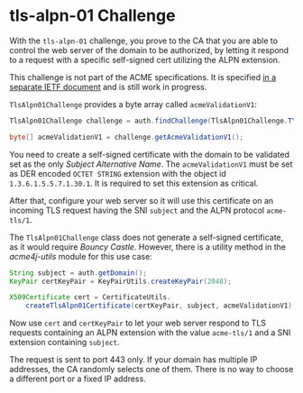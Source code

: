 # tls-alpn-01 Challenge

With the `tls-alpn-01` challenge, you prove to the CA that you are able to control the web server of the domain to be authorized, by letting it respond to a request with a specific self-signed cert utilizing the ALPN extension.

<div class="alert alert-info" role="alert">

This challenge is not part of the ACME specifications. It is specified [in a separate IETF document](https://tools.ietf.org/html/draft-ietf-acme-tls-alpn) and is still work in progress.
</div>

`TlsAlpn01Challenge` provides a byte array called `acmeValidationV1`:

```java
TlsAlpn01Challenge challenge = auth.findChallenge(TlsAlpn01Challenge.TYPE);

byte[] acmeValidationV1 = challenge.getAcmeValidationV1();
```

You need to create a self-signed certificate with the domain to be validated set as the only _Subject Alternative Name_. The `acmeValidationV1` must be set as DER encoded `OCTET STRING` extension with the object id `1.3.6.1.5.5.7.1.30.1`. It is required to set this extension as critical.

After that, configure your web server so it will use this certificate on an incoming TLS request having the SNI `subject` and the ALPN protocol `acme-tls/1`.

The `TlsAlpn01Challenge` class does not generate a self-signed certificate, as it would require _Bouncy Castle_. However, there is a utility method in the _acme4j-utils_ module for this use case:

```java
String subject = auth.getDomain();
KeyPair certKeyPair = KeyPairUtils.createKeyPair(2048);

X509Certificate cert = CertificateUtils.
    createTlsAlpn01Certificate(certKeyPair, subject, acmeValidationV1);
```

Now use `cert` and `certKeyPair` to let your web server respond to TLS requests containing an ALPN extension with the value `acme-tls/1` and a SNI extension containing `subject`.

<div class="alert alert-info" role="alert">
The request is sent to port 443 only. If your domain has multiple IP addresses, the CA randomly selects one of them. There is no way to choose a different port or a fixed IP address.
</div>
